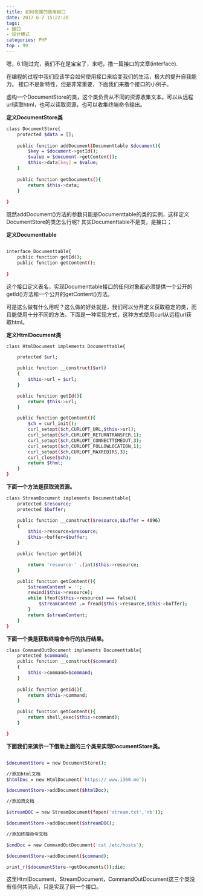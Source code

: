 ```yaml
---
title: 如何优雅的使用接口
date: 2017-6-2 15:22:28
tags: 
- 接口
- 设计模式
categories: PHP
top : 99
---
```


嗯，6.1刚过完，我们不在是宝宝了，来吧，撸一篇接口的文章(interface).

在编程的过程中我们应该学会如何使用接口来给变我们的生活，极大的提升自我能力。
接口不是新特性，但是非常重要，下面我们来撸个接口的小例子。

虚构一个DocumentStore的类，这个类负责从不同的资源收集文本。可以从远程url读取html，也可以读取资源，也可以收集终端命令输出。

**定义DocumentStore类**

``` bash
class DocumentStore{
    protected $data = [];
    
    public function addDocument(Documenttable $document){
        $key = $document->getId();
        $value = $document->getContent();
        $this->data[key] = $value;        
    }
    
    public function getDocuments(){
        return $this->data;
    }
    
}

```

既然addDocument()方法的参数只能是Documenttable的类的实例，这样定义DocumentStore的类怎么行呢? 其实Documenttable不是类，是接口；

**定义Documenttable**

``` bash

interface Documenttable{
    public function getId();
    public function getContent(); 
   
}

```

这个接口定义表名，实现Documenttable接口的任何对象都必须提供一个公开的getId()方法和一个公开的getContent()方法。

可是这么做有什么用呢？这么做的好处就是，我们可以分开定义获取稳定的类，而且能使用十分不同的方法。下面是一种实现方式，这种方式使用curl从远程url获取html。

**定义HtmlDocument类**

``` bash
class HtmlDocument implements Documenttable{

    protected $url;

    public function __construct($url)
    {
        $this->url = $url;
    }

    public function getId(){
        return $this->url;
    }

    public function getContent(){
        $ch = curl_init();
        curl_setopt($ch,CURLOPT_URL,$this->url);
        curl_setopt($ch,CURLOPT_RETURNTRANSFER,1);
        curl_setopt($ch,CURLOPT_CONNECTTIMEOUT,3);
        curl_setopt($ch,CURLOPT_FOLLOWLOCATION,1);
        curl_setopt($ch,CURLOPT_MAXREDIRS,3);
        curl_close($ch);
        return $thml;
    }
}

```

**下面一个方法是获取流资源。**

``` bash
class StreamDocument implements Documenttable{
    protected $resource;
    protected $buffer;

    public function __construct($resource,$buffer = 4096)
    {
        $this->resource=$resource;
        $this->buffer=$buffer;
    }

    public function getId(){

        return 'resource-' .(int)$this->resource;
    }

    public function getContent(){
        $streamContent = '';
        rewind($this->resource);
        while (feof($this->resource) === false){
            $streamContent .= fread($this->resource,$this->buffer);
        }
        return $streamContent;
    }
}
```


**下面一个类是获取终端命令行的执行结果。**


``` bash
class CommandOutDocument implements Documenttable{
    protected $command;
    public function __construct($command)
    {
        $this->command=$command;
    }
    
    public function getId(){
        return $this->command;
    }

    public function getContent(){
        return shell_exec($this->command);
    }

}

```

**下面我们来演示一下借助上面的三个类来实现DocumentStore类。**

``` bash

$documentStore = new DocumentStore();

//添加html文档
$htmlDoc = new HtmlDocument('https:// www.i360.me');

$documentStore->addDocument($htmlDoc);

//添加流文档

$streamDOC = new StreamDocument(fopen('stream.txt','rb'));

$documentStore->addDocument($streamDOC);

//添加终端命令文档

$cmdDoc = new CommandOutDocument('cat /etc/hosts');

$documentStore->addDocument($command);

print_r($documentStore->getDocuments());die;

```

这里HtmlDocument，StreamDocument，CommandOutDocument这三个类没有任何共同点，只是实现了同一个接口。

